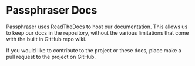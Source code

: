 # Passphraser Docs

Passphraser uses ReadTheDocs to host our documentation.  This allows us to keep our docs in the repository, without the various limitations that come with the built in GitHub repo wiki.

If you would like to contribute to the project or these docs, place make a pull request to the project on GitHub.
